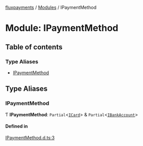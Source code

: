 [fluxpayments](../README.md) / [Modules](../modules.md) / IPaymentMethod

# Module: IPaymentMethod

## Table of contents

### Type Aliases

- [IPaymentMethod](IPaymentMethod.md#ipaymentmethod)

## Type Aliases

### IPaymentMethod

Ƭ **IPaymentMethod**: `Partial`\<[`ICard`](../interfaces/ICard.ICard.md)\> & `Partial`\<[`IBankAccount`](../interfaces/IBankAccount.IBankAccount.md)\>

#### Defined in

[IPaymentMethod.d.ts:3](https://github.com/fluxpayments1/fluxpayments_api_ts/blob/d3b8c806d24e79163e6f6f7c69354201c6fb6589/src/types/flux_types/IPaymentMethod.d.ts#L3)
